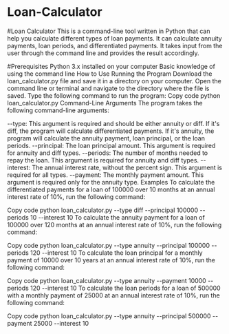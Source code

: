 # Loan-Calculator

#Loan Calculator
This is a command-line tool written in Python that can help you calculate different types of loan payments. It can calculate annuity payments, loan periods, and differentiated payments. It takes input from the user through the command line and provides the result accordingly.

#Prerequisites
Python 3.x installed on your computer
Basic knowledge of using the command line
How to Use
Running the Program
Download the loan_calculator.py file and save it in a directory on your computer.
Open the command line or terminal and navigate to the directory where the file is saved.
Type the following command to run the program:
Copy code
python loan_calculator.py
Command-Line Arguments
The program takes the following command-line arguments:

--type: This argument is required and should be either annuity or diff. If it's diff, the program will calculate differentiated payments. If it's annuity, the program will calculate the annuity payment, loan principal, or the loan periods.
--principal: The loan principal amount. This argument is required for annuity and diff types.
--periods: The number of months needed to repay the loan. This argument is required for annuity and diff types.
--interest: The annual interest rate, without the percent sign. This argument is required for all types.
--payment: The monthly payment amount. This argument is required only for the annuity type.
Examples
To calculate the differentiated payments for a loan of 100000 over 10 months at an annual interest rate of 10%, run the following command:

Copy code
python loan_calculator.py --type diff --principal 100000 --periods 10 --interest 10
To calculate the annuity payment for a loan of 100000 over 120 months at an annual interest rate of 10%, run the following command:

Copy code
python loan_calculator.py --type annuity --principal 100000 --periods 120 --interest 10
To calculate the loan principal for a monthly payment of 10000 over 10 years at an annual interest rate of 10%, run the following command:

Copy code
python loan_calculator.py --type annuity --payment 10000 --periods 120 --interest 10
To calculate the loan periods for a loan of 500000 with a monthly payment of 25000 at an annual interest rate of 10%, run the following command:

Copy code
python loan_calculator.py --type annuity --principal 500000 --payment 25000 --interest 10
